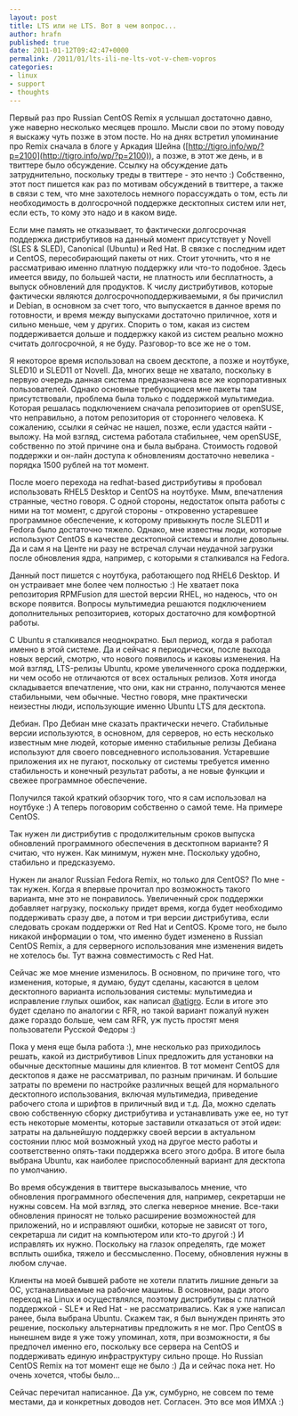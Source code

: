 ```yaml
---
layout: post
title: LTS или не LTS. Вот в чем вопрос...
author: hrafn
published: true
date: 2011-01-12T09:42:47+0000
permalink: /2011/01/lts-ili-ne-lts-vot-v-chem-vopros
categories:
- linux
- support
- thoughts
---
```


Первый раз про Russian CentOS Remix я услышал достаточно давно, уже наверно
несколько месяцев прошло. Мысли свои по этому поводу я выскажу чуть позже в
этом посте. Но на днях встретил упоминание про Remix сначала в блоге у Аркадия
Шейна ([http://tigro.info/wp/?p=2100](http://tigro.info/wp/?p=2100)), а позже,
в этот же день, и в твиттере было обсуждение. Ссылку на обсуждение дать
затруднительно, поскольку треды в твиттере - это нечто :) Собственно, этот
пост пишется как раз по мотивам обсуждений в твиттере, а также в связи с тем,
что мне захотелось немного порассуждать о том, есть ли необходимость в
долгосрочной поддержке десктопных систем или нет, если есть, то кому это надо
и в каком виде.

<!--more-->


Если мне память не отказывает, то фактически долгосрочная поддержка
дистрибутивов на данный момент присутствует у Novell (SLES & SLED), Canonical
(Ubuntu) и Red Hat. В связке с последним идет и CentOS, пересобирающий пакеты
от них. Стоит уточнить, что я не рассматриваю именно платную поддержку или
что-то подобное. Здесь имеется ввиду, по большей части, не платность или
бесплатность, а выпуск обновлений для продуктов. К числу дистрибутивов,
которые фактически являются долгосрочноподдерживаемыми, я бы причислил и
Debian, в основном за счет того, что выпускается в данное время по готовности,
и время между выпусками достаточно приличное, хотя и сильно меньше, чем у
других. Спорить о том, какая из систем поддерживается дольше и поддержку какой
из систем реально можно считать долгосрочной, я не буду. Разговор-то все же не
о том.

Я некоторое время использовал на своем десктопе, а позже и ноутбуке, SLED10 и
SLED11 от Novell. Да, многих веще не хватало, поскольку в первую очередь
данная система предназначена все же корпоративных пользователей. Однако
основные требующиеся мне пакеты там присутствовали, проблема была только с
поддержкой мультимедиа. Которая решалась подключением сначала репозиториев от
openSUSE, что неправильно, а потом репозитория от стороннего человека. К
сожалению, ссылки я сейчас не нашел, позже, если удастся найти - выложу. На
мой взгляд, система работала стабильнее, чем openSUSE, собственно по этой
причине она и была выбрана. Стоимость годовой поддержки и он-лайн доступа к
обновлениям достаточно невелика - порядка 1500 рублей на тот момент.

После моего перехода на redhat-based дистрибутивы я пробовал использовать
RHEL5 Desktop и CentOS на ноутбуке. Ммм, впечатления странные, честно говоря.
С одной стороны, недостаток опыта работы с ними на тот момент, с другой
стороны - откровенно устаревшее программное обеспечение, к которому привыкнуть
после SLED11 и Fedora было достаточно тяжело. Однако, мне известны люди,
которые используют CentOS в качестве десктопной системы и вполне довольны. Да
и сам я на Центе ни разу не встречал случаи неудачной загрузки после
обновления ядра, например, с которыми я сталкивался на Fedora.

Данный пост пишется с ноутбука, работающего под RHEL6 Desktop. И он устраивает
мне более чем полностью :) Не хватает пока репозитория RPMFusion для шестой
версии RHEL, но надеюсь, что он вскоре появится. Вопросы мультимедиа решаются
подключением дополнительных репозиториев, которых достаточно для комфортной
работы.

С Ubuntu я сталкивался неоднократно. Был период, когда я работал именно в этой
системе. Да и сейчас я периодически, после выхода новых версий, смотрю, что
нового появилось и каковы изменения. На мой взгляд, LTS-релизы Ubuntu, кроме
увеличенного срока поддержки, ни чем особо не отличаются от всех остальных
релизов. Хотя иногда складывается впечатление, что они, как ни странно,
получаются менее стабильными, чем обычные. Честно говоря, мне практически
неизестны люди, использующие именно Ubuntu LTS для десктопа.

Дебиан. Про Дебиан мне сказать практически нечего. Стабильные версии
используются, в основном, для серверов, но есть несколько известным мне людей,
которые именно стабильные релизы Дебиана используют для своего повседневного
использования. Устаревшие приложения их не пугают, поскольку от системы
требуется именно стабильность и конечный результат работы, а не новые функции
и свежее программное обеспечение.

Получился такой краткий обзорчик того, что я сам использовал на ноутбуке :) А
теперь поговорим собственно о самой теме. На примере CentOS.

Так нужен ли дистрибутив с продолжительным сроков выпуска обновлений
программного обеспечения в десктопном варианте? Я считаю, что нужен. Как
минимум, нужен мне. Поскольку удобно, стабильно и предсказуемо.

Нужен ли аналог Russian Fedora Remix, но только для CentOS? По мне - так
нужен. Когда я впервые прочитал про возможность такого варианта, мне это не
понравилось. Увеличенный срок поддержки добавляет нагрузку, поскольку придет
время, когда будет необходимо поддерживать сразу две, а потом и три версии
дистрибутива, если следовать срокам поддержки от Red Hat и CentOS. Кроме того,
не было никакой информации о том, что именно будет изменено в Russian CentOS
Remix, а для серверного использования мне изменения видеть не хотелось бы. Тут
важна совместимость с Red Hat.

Сейчас же мое мнение изменилось. В основном, по причине того, что изменения,
которые, я думаю, будут сделаны, касаются в целом десктопного варианта
использования системы: мультимедиа и исправление глупых ошибок, как написал
[@atigro](http://twitter.com/#!/atigro/status/24544772127457281). Если в итоге
это будет сделано по аналогии с RFR, но такой вариант пожалуй нужен даже
гораздо больше, чем сам RFR, уж пусть простят меня пользователи Русской Федоры
:)

Пока у меня еще была работа :), мне несколько раз приходилось решать, какой из
дистрибутивов Linux предложить для установки на обычные десктопные машины для
клиентов. В тот момент CentOS для десктопов я даже не рассматривал, по разным
причинам. И большие затраты по времени по настройке различных вещей для
нормального десктопного использования, включая мультимедиа, приведение
рабочего стола и шрифтов в приличный вид и т.д. Да, можно сделать свою
собственную сборку дистрибутива и устанавливать уже ее, но тут есть некоторые
моменты, которые заставили отказаться от этой идеи: затраты на дальнейшую
поддержку своей версии в актуальном состоянии плюс мой возможный уход на
другое место работы и соответственно опять-таки поддержка всего этого добра. В
итоге была выбрана Ubuntu, как наиболее приспособленный вариант для десктопа
по умолчанию.

Во время обсуждения в твиттере высказывалось мнение, что обновления
программного обеспечения для, например, секретарши не нужны совсем. На мой
взгляд, это слегка неверное мнение. Все-таки обновления приносят не только
расширение возможностей для приложений, но и исправляют ошибки, которые не
зависят от того, секретарша ли сидит на компьютером или кто-то другой :) И
исправлять их нужно. Поскольку на глазок определять, где может всплыть ошибка,
тяжело и бессмысленно. Посему, обновления нужны в любом случае.

Клиенты на моей бывшей работе не хотели платить лишние деньги за ОС,
устанавливаемые на рабочие машины. В основном, ради этого переход на Linux и
осуществлялся, поэтому дистрибутивы с платной поддержкой - SLE* и Red Hat - не
рассматривались. Как я уже написал ранее, была выбрана Ubuntu. Скажем так, я
был вынужден принять это решение, поскольку альтернативы предложить я не мог.
Про CentOS в нынешнем виде я уже тожу упоминал, хотя, при возможности, я бы
предпочел именно его, поскольку все сервера на CentOS и поддерживать единую
инфраструктуру сильно проще. Но Russian CentOS Remix на тот момент еще не было
:) Да и сейчас пока нет. Но очень хочется, чтобы было...

Сейчас перечитал написанное. Да уж, сумбурно, не совсем по теме местами, да и
конкретных доводов нет. Согласен. Это все моя ИМХА :)

